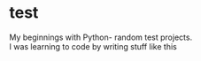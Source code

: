 # test

My beginnings with Python- random test projects.</br>
I was learning to code by writing stuff like this
